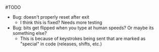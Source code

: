 #TODO

* Bug: doesn't properly reset after exit
  + I think this is fixed? Needs more testing
* Bug: bits get flipped when you type at human speeds? Or maybe its something else?
  + This is because of keystrokes being sent that are marked as "special" in code (releases, shifts, etc.)
